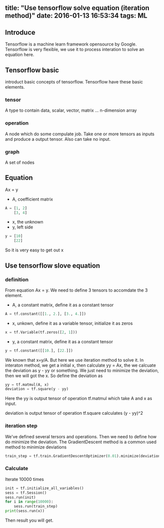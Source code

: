 title: "Use tensorflow solve equation (iteration method)"
date: 2016-01-13 16:53:34
tags: ML
---

## Introduce

Tensorflow is a machine learn framework opensource by Google.
Tensorflow is very flexible, we use it to process interation
to solve an equation here.

## Tensorflow basic
introduct basic concepts of tensorflow. Tensorflow have these basic
elements.

### tensor

A type to contain data, scalar, vector, matrix ... n-dimension array

### operation

A node which do some compulate job. Take one or more tensors as
inputs and produce a output tensor.  Also can take no input.

### graph
A set of nodes

## Equation

Ax = y
- A, coefficient matrix

``` python
A = [1, 2]
    [3, 4]

```
- x, the unknown
- y, left side

``` python
y = [10]
    [22]

```
So it is very easy to get out x

## Use tensorflow slove equation

### definition
From equation Ax = y. We need to define 3 tensors to accomdate the 3 element.
- A, a constant matrix, define it as a constant tensor

```python
A = tf.constant([[1., 2.], [3., 4.]])

```
- x, unkown, define it as a variable tensor, initialize it as
zeros

```python
x = tf.Variable(tf.zeros([2, 1]))

```
- y, a constant matrix, define it as a constant tensor

```python
y = tf.constant([[10.], [22.]])
```
We known that x=y/A. But here we use iteration method to solve it.
In interaton method, we get a initial x, then calculate yy = Ax,
the we calcuate the deviation as y - yy or something. We just need
to minimize the deviation, then we will got the x. So define the
deviation as
```python
yy = tf.matmul(A, x)
deviation = tf.square(y - yy)
```
Here the yy is output tensor of operation tf.matmul which take A and x as input.

deviation is output tensor of operation tf.square calculates (y - yy)^2

### iteration step
We've defined several tersors and operations. Then we need to
define how do minimize the deviation. The GradientDescent
method is a common used method to minimize deviations

```python
train_step = tf.train.GradientDescentOptimizer(0.01).minimize(deviation)
```

### Calculate
Iterate 10000 times
```python
init = tf.initialize_all_variables()
sess = tf.Session()
sess.run(init)
for i in range(10000):
    sess.run(train_step)
print(sess.run(x))
```
Then result you will get.
